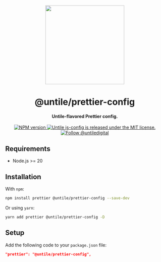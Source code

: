 <p align="center">
  <br><img width="250" src="https://untile.pt/logo.png" /><br>
</p>

<h1 align="center">
  @untile/prettier-config
</h1>

<h4 align="center">
  Untile-flavored Prettier config.
</h4>

<p align="center">
  <a href="https://www.npmjs.com/package/@untile/prettier-config">
    <img src="https://img.shields.io/npm/v/@untile/prettier-config.svg?style=for-the-badge" alt="NPM version" />
  </a>
  <a href="https://github.com/untile/js-configs/blob/main/LICENSE">
    <img src="https://img.shields.io/badge/license-MIT-blue.svg?style=for-the-badge" alt="Untile js-config is released under the MIT license." />
  </a>
  <a href="https://twitter.com/intent/follow?screen_name=untiledigital">
    <img src="https://img.shields.io/twitter/follow/untiledigital.svg?label=Follow%20@untiledigital&style=for-the-badge" alt="Follow @untiledigital" />
  </a>
</p>

## Requirements

- Node.js >= 20

## Installation

With `npm`:

```sh
npm install prettier @untile/prettier-config --save-dev
```

Or using `yarn`:

```sh
yarn add prettier @untile/prettier-config -D
```

## Setup

Add the following code to your `package.json` file:

```json
"prettier": "@untile/prettier-config",
```
